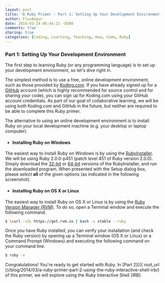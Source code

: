 ```yaml
---
layout: post
title: "A Ruby Primer - Part 1: Setting Up Your Development Environment"
author: FluxAugur
date: 2014-03-24 06:44:21 -0500
comments: true
sharing: true
categories: [Coding, Learning, Teaching, How, Code, Ruby]
---
```

### Part 1: Setting Up Your Development Environment

The first step to learning Ruby (or any programming language) is to set up your development environment, so let's dive right in.

The simplest method is to use a free, online development environment, such as those provided by [Koding.com](https://koding.com/R/nathanialmcconnell). If you have already signed up for a [GitHub](https://github.com/) account (which is highly recommended for source control and for sharing your code), you can sign up for Koding.com using your GitHub account credentials. As part of our goal of collaborative learning, we will be using both Koding.com and GitHub in the future, but neither are required to be able to complete this Ruby primer.

The alternative to using an online development environment is to install Ruby on your local development machine (e.g. your desktop or laptop computer).

- #### Installing Ruby on Windows
The easiest way to install Ruby on Windows is by using the [RubyInstaller](http://rubyinstaller.org/). We will be using Ruby 2.0.0-p451 (patch level 451 of Ruby version 2.0.0). Simply download the [32-bit](http://dl.bintray.com/oneclick/rubyinstaller/rubyinstaller-2.0.0-p451.exe?direct) or [64-bit](http://dl.bintray.com/oneclick/rubyinstaller/rubyinstaller-2.0.0-p451-x64.exe?direct) versions of the RubyInstaller, and run the downloaded program. When presented with the Setup dialog box, please *select* **all** of the given options (as indicated in the following screenshot).

- #### Installing Ruby on OS X or Linux
The easiest way to install Ruby on OS X or Linux is by using the [Ruby Version Manager (RVM)](http://rvm.io/). To do so, open a Terminal window and execute the following command.

``` bash Installing RVM and Ruby
$ \curl -sSL https://get.rvm.io | bash -s stable --ruby
```

Once you have Ruby installed, you can verify your installation (and check the Ruby version) by opening up a Terminal window (OS X or Linux) or a Command Prompt (Windows) and executing the following command on your command line.

``` bash Checking your Ruby version
$ ruby -v
```

Congratulations! You're ready to get started with Ruby. In [Part 2]({{ root_url }}/blog/2014/03/a-ruby-primer-part-2-using-the-ruby-interactive-shell-irb/) of this primer, we will explore using the Ruby Interactive Shell (IRB).
